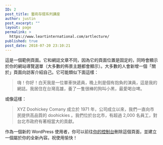 ```yaml
---
ID: 2
post_title: 藝術存摺系列講座
author: justin
post_excerpt: ""
layout: page
permalink: >
  https://www.leartinternational.com/artlecture/
published: true
post_date: 2018-07-20 23:10:21
---
```

這是一個範例頁面。它和網誌文章不同，因為它的頁面位置是固定的，同時會顯示於你的網站導覽選單（大多數的佈景主題都會顯示）。大多數的人會新增一個「關於」頁面向訪客介紹自己。它可能類似下面這樣：
<blockquote>嗨！你好！白天我是一位單車快遞員，晚上則是個有抱負的演員，這是我的網誌。我居住在台灣高雄，養了一隻很棒的狗叫小黑，最愛喝台啤。</blockquote>
或像這樣：
<blockquote>XYZ Doohickey Comany 成立於 1971 年，公司成立以來，我們一直向市民提供高品質的 doohickies 。我們位於台北市，有超過 2,000 名員工，對台北市政府有著相當大的貢獻。</blockquote>
作為一個新的 WordPress 使用者，你可以前往<a href="http://www.leartinternational.com/wordpress/wp-admin/">你的控制台</a>刪除這個頁面，並建立一個屬於你的全新內容。祝使用愉快！